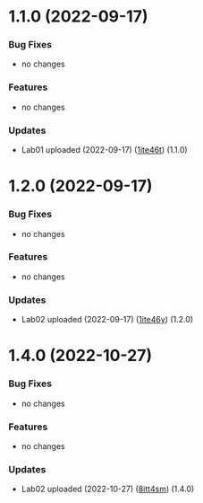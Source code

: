# 1.1.0 (2022-09-17)

### Bug Fixes

* no changes

### Features

* no changes

### Updates

* Lab01 uploaded (2022-09-17) ([1ite46t](https://github.com/imzorin-rudn/NauchnoeProgrammirovanieZorin/tree/main/lab01)) (1.1.0)

# 1.2.0 (2022-09-17)

### Bug Fixes

* no changes

### Features

* no changes

### Updates

* Lab02 uploaded (2022-09-17) ([1ite46y](https://github.com/imzorin-rudn/NauchnoeProgrammirovanieZorin/tree/main/lab02)) (1.2.0)

# 1.4.0 (2022-10-27)

### Bug Fixes

* no changes

### Features

* no changes

### Updates

* Lab02 uploaded (2022-10-27) ([8itt4sm](https://github.com/imzorin-rudn/NauchnoeProgrammirovanieZorin/tree/main/lab04)) (1.4.0)
